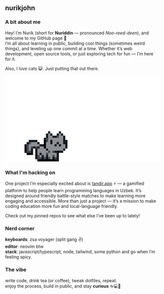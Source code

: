 ## nurikjohn

### A bit about me

Hey! I’m Nurik (short for **Nuriddin** — pronounced *Noo-reed-deen*), and welcome to my GitHub page 👋  
I’m all about learning in public, building cool things (sometimes weird things), and leveling up one commit at a time. Whether it’s web development, open source tools, or just exploring tech for fun — I’m here for it.

Also, I love cats 😺. Just putting that out there.

![jumping cat](./cat.gif)

### What I'm hacking on

One project I’m especially excited about is [tandir.app](http://tandir.app) ⚡ — a gamified platform to help people learn programming languages in Uzbek. It’s designed around friendly battle-style matches to make learning more engaging and accessible. More than just a project — it’s a mission to make coding education more fun and local-language friendly.

Check out my pinned repos to see what else I’ve been up to lately!

### Nerd corner

**keyboards**: zsa voyager (split gang ✌️)  
**editor**: neovim btw  
**stack**: javascript/typescript, node, tailwind, some python and go when I’m feeling spicy.

### The vibe

write code, drink tea (or coffee), tweak dotfiles, repeat.  
enjoy the process, build in public, and stay **curious** ☕💻🌌
